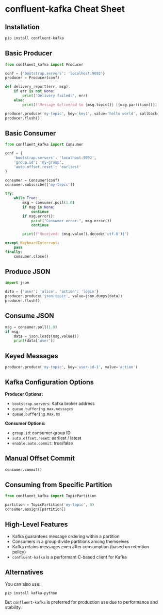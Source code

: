 # confluent-kafka Cheat Sheet

## Installation

```bash
pip install confluent-kafka
```

## Basic Producer

```python
from confluent_kafka import Producer

conf = {'bootstrap.servers': 'localhost:9092'}
producer = Producer(conf)

def delivery_report(err, msg):
    if err is not None:
        print('Delivery failed:', err)
    else:
        print(f'Message delivered to {msg.topic()} [{msg.partition()}]')

producer.produce('my-topic', key='key1', value='hello world', callback=delivery_report)
producer.flush()
```

## Basic Consumer

```python
from confluent_kafka import Consumer

conf = {
    'bootstrap.servers': 'localhost:9092',
    'group.id': 'my-group',
    'auto.offset.reset': 'earliest'
}

consumer = Consumer(conf)
consumer.subscribe(['my-topic'])

try:
    while True:
        msg = consumer.poll(1.0)
        if msg is None:
            continue
        if msg.error():
            print("Consumer error:", msg.error())
            continue

        print(f"Received: {msg.value().decode('utf-8')}")

except KeyboardInterrupt:
    pass
finally:
    consumer.close()
```

## Produce JSON

```python
import json

data = {'user': 'alice', 'action': 'login'}
producer.produce('json-topic', value=json.dumps(data))
producer.flush()
```

## Consume JSON

```python
msg = consumer.poll(1.0)
if msg:
    data = json.loads(msg.value())
    print(data['user'])
```

## Keyed Messages

```python
producer.produce('my-topic', key='user-id-1', value='action')
```

## Kafka Configuration Options

**Producer Options:**

- `bootstrap.servers`: Kafka broker address
- `queue.buffering.max.messages`
- `queue.buffering.max.ms`

**Consumer Options:**

- `group.id`: consumer group ID
- `auto.offset.reset`: earliest / latest
- `enable.auto.commit`: true/false

## Manual Offset Commit

```python
consumer.commit()
```

## Consuming from Specific Partition

```python
from confluent_kafka import TopicPartition

partition = TopicPartition('my-topic', 0)
consumer.assign([partition])
```

## High-Level Features

- Kafka guarantees message ordering within a partition
- Consumers in a group divide partitions among themselves
- Kafka retains messages even after consumption (based on retention policy)
- `confluent-kafka` is a performant C-based client for Kafka

## Alternatives

You can also use:

```bash
pip install kafka-python
```

But `confluent-kafka` is preferred for production use due to performance and stability.
